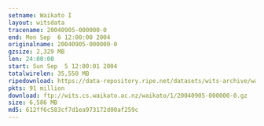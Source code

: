 ```yaml
---
setname: Waikato I
layout: witsdata
tracename: 20040905-000000-0
end: Mon Sep  6 12:00:00 2004
originalname: 20040905-000000-0
gzsize: 2,329 MB
len: 24:00:00
start: Sun Sep  5 12:00:01 2004
totalwirelen: 35,550 MB
ripedownload: https://data-repository.ripe.net/datasets/wits-archive/waikato/1/20040905-000000-0.gz
pkts: 91 million
download: ftp://wits.cs.waikato.ac.nz/waikato/1/20040905-000000-0.gz
size: 6,586 MB
md5: 612ff6c583cf7d1ea973172d00af259c
---
```

